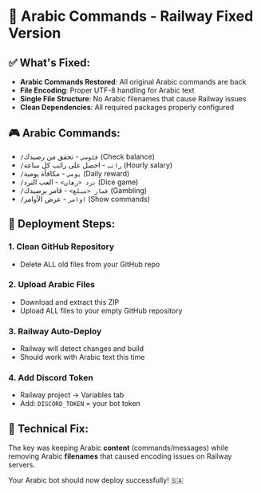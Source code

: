 # 🎉 Arabic Commands - Railway Fixed Version

## ✅ What's Fixed:
- **Arabic Commands Restored**: All original Arabic commands are back
- **File Encoding**: Proper UTF-8 handling for Arabic text
- **Single File Structure**: No Arabic filenames that cause Railway issues
- **Clean Dependencies**: All required packages properly configured

## 🎮 Arabic Commands:
- `/فلوسي` - تحقق من رصيدك (Check balance)
- `/راتب` - احصل على راتب كل ساعة (Hourly salary)
- `/يومي` - مكافأة يومية (Daily reward)
- `/نرد <رهان>` - العب النرد (Dice game)
- `/قمار <مبلغ>` - قامر برصيدك (Gambling)
- `/اوامر` - عرض الأوامر (Show commands)

## 🚀 Deployment Steps:

### 1. Clean GitHub Repository
- Delete ALL old files from your GitHub repo

### 2. Upload Arabic Files
- Download and extract this ZIP
- Upload ALL files to your empty GitHub repository

### 3. Railway Auto-Deploy
- Railway will detect changes and build
- Should work with Arabic text this time

### 4. Add Discord Token
- Railway project → Variables tab
- Add: `DISCORD_TOKEN` = your bot token

## 🔧 Technical Fix:
The key was keeping Arabic **content** (commands/messages) while removing Arabic **filenames** that caused encoding issues on Railway servers.

Your Arabic bot should now deploy successfully! 🇸🇦

